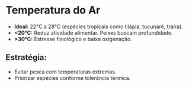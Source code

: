 
# Temperatura do Ar
- **Ideal:** 22°C a 28°C (espécies tropicais como tilápia, tucunaré, traíra).
- **<20°C:** Reduz atividade alimentar. Peixes buscam profundidade.
- **>30°C:** Estresse fisiológico e baixa oxigenação.
## Estratégia:
- Evitar pesca com temperaturas extremas.
- Priorizar espécies conforme tolerância térmica.

